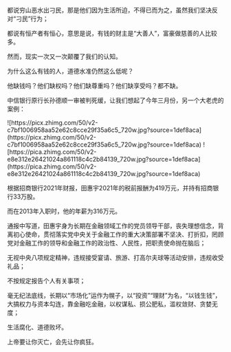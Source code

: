 <p data-pid="wanIsYrP">都说穷山恶水出刁民，那是他们因为生活所迫，不得已而为之，虽然我们坚决反对“刁民”行为；</p><p data-pid="_JnpaeBP">都说有恒产者有恒心，意思是说，有钱的财主是“大善人”，富豪做慈善的人比较多。</p><p data-pid="LJvX8A7f">然而，现实一次又一次颠覆了我们的认知。</p><p data-pid="Alye--JW">为什么这么有钱的人，道德水准仍然这么低呢？</p><p data-pid="UjGdSdgO">他缺钱吗？他们缺权吗？他们缺尊重吗？他们缺享受吗？都不缺。</p><p data-pid="qvq-DlZd">中信银行原行长孙德顺一审被判死缓，让我们想起了今年三月份，另一个大老虎的案例：</p>![https://picx.zhimg.com/50/v2-c7bf1006958aa52e62c8cce29f35a6c5_720w.jpg?source=1def8aca](https://picx.zhimg.com/50/v2-c7bf1006958aa52e62c8cce29f35a6c5_720w.jpg?source=1def8aca) ![https://pica.zhimg.com/50/v2-e8e312e26421024a861118c4c2b84139_720w.jpg?source=1def8aca](https://pica.zhimg.com/50/v2-e8e312e26421024a861118c4c2b84139_720w.jpg?source=1def8aca) <p data-pid="7wTJOY8D">根据招商银行2021年财报，田惠宇2021年的税前报酬为419万元，并持有招商银行33万股。</p><p data-pid="E_59WECx">而在2013年入职时，他的年薪为316万元。</p><p data-pid="-O_0VwfZ">通报中写道，田惠宇身为长期在金融领域工作的党员领导干部，丧失理想信念，背离初心使命，贯彻落实党中央关于金融工作的重大决策部署不坚决、打折扣，罔顾党对金融工作的领导和金融工作的政治性、人民性，把职责使命抛在脑后；</p><p data-pid="LWWScbUB">无视中央八项规定精神，违规接受宴请、旅游、打高尔夫球等活动安排，违规收受礼品；</p><p data-pid="BFQYv7WD">不按规定报告个人有关事项；</p><p data-pid="B90PeEgk">毫无纪法底线，长期以“市场化”运作为幌子，以“投资”“理财”为名，“以钱生钱”，大搞权力与资本勾连，靠金融吃金融，以权谋私、损公肥私，滥权敛财、贪婪无度；</p><p data-pid="gH_nJl8k">生活腐化、道德败坏。</p><p data-pid="41GkM4LN">上帝要让你灭亡，会先让你疯狂。</p>